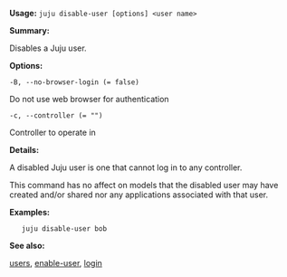 **Usage:** `juju disable-user [options] <user name>`

**Summary:**

Disables a Juju user.

**Options:**

`-B, --no-browser-login (= false)`

Do not use web browser for authentication

`-c, --controller (= "")`

Controller to operate in

**Details:**

A disabled Juju user is one that cannot log in to any controller.

This command has no affect on models that the disabled user may have created and/or shared nor any applications associated with that user.

**Examples:**

`   juju disable-user bob`

**See also:**

[users](https://discourse.jujucharms.com/t/command-users/1855), [enable-user](https://discourse.jujucharms.com/t/command-enable-user/1719), [login](https://discourse.jujucharms.com/t/command-login/1760)
